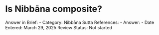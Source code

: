 # Is Nibbāna composite?

Answer in Brief: -
 Category: Nibbāna
Sutta References: -
Answer: -
Date Entered: March 29, 2025
Review Status: Not started